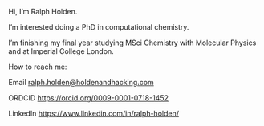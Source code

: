 Hi, I’m Ralph Holden.

I’m interested doing a PhD in computational chemistry.

I’m finishing my final year studying MSci Chemistry with Molecular Physics and at Imperial College London.

How to reach me:

Email ralph.holden@holdenandhacking.com

ORDCID https://orcid.org/0009-0001-0718-1452

LinkedIn https://www.linkedin.com/in/ralph-holden/

<!---
ralph-holden/ralph-holden is a ✨ special ✨ repository because its `README.md` (this file) appears on your GitHub profile.
You can click the Preview link to take a look at your changes.
--->
